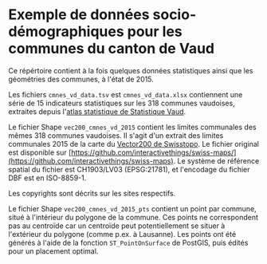 # Exemple de données socio-démographiques pour les communes du canton de Vaud

Ce répértoire contient à la fois quelques données statistiques ainsi que les géométries des communes, à l'état de 2015.

Les fichiers `cmnes_vd_data.tsv` est `cmnes_vd_data.xlsx` contiennent une série de 15 indicateurs statistiques sur les 318 communes vaudoises, extraites depuis l'[atlas statistique de Statistique Vaud](http://www.scris.vd.ch/Default.aspx?DomId=2091).

Le fichier Shape `vec200_cmnes_vd_2015` contient les limites communales des mêmes 318 communes vaudoises. Il s'agit d'un extrait des limites communales 2015 de la carte du [Vector200 de Swisstopo](http://www.swisstopo.admin.ch/internet/swisstopo/fr/home/products/landscape/vector200.html). Le fichier original est disponible sur [https://github.com/interactivethings/swiss-maps/](https://github.com/interactivethings/swiss-maps). Le système de référence spatial du fichier est CH1903/LV03 (EPSG:21781), et l'encodage du fichier DBF est en ISO-8859-1.

Les copyrights sont décrits sur les sites respectifs.


Le fichier Shape `vec200_cmnes_vd_2015_pts` contient un point par commune, situé à l'intérieur du polygone de la commune. Ces points ne correspondent pas au centroïde car un centroïde peut potentiellement se situer à l'extérieur du polygone (comme p.ex. à Lausanne). Les points ont été générés à l'aide de la fonction `ST_PointOnSurface` de PostGIS, puis édités pour un placement optimal.
